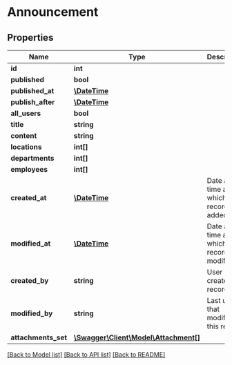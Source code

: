 # Announcement

## Properties
Name | Type | Description | Notes
------------ | ------------- | ------------- | -------------
**id** | **int** |  | [optional] 
**published** | **bool** |  | [optional] 
**published_at** | [**\DateTime**](\DateTime.md) |  | [optional] 
**publish_after** | [**\DateTime**](\DateTime.md) |  | [optional] 
**all_users** | **bool** |  | [optional] 
**title** | **string** |  | 
**content** | **string** |  | 
**locations** | **int[]** |  | [optional] 
**departments** | **int[]** |  | [optional] 
**employees** | **int[]** |  | [optional] 
**created_at** | [**\DateTime**](\DateTime.md) | Date and time at which this record was added | [optional] 
**modified_at** | [**\DateTime**](\DateTime.md) | Date and time at which this record was modified | [optional] 
**created_by** | **string** | User id that created this record | [optional] 
**modified_by** | **string** | Last user id that modified this record | [optional] 
**attachments_set** | [**\Swagger\Client\Model\Attachment[]**](Attachment.md) |  | [optional] 

[[Back to Model list]](../README.md#documentation-for-models) [[Back to API list]](../README.md#documentation-for-api-endpoints) [[Back to README]](../README.md)


